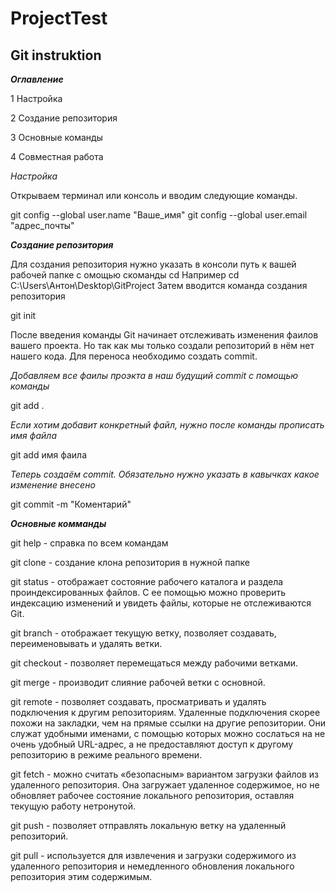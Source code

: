 # ProjectTest
## Git instruktion

*__Оглавление__*

1 Настройка

2 Создание репозитория

3 Основные команды

4 Совместная работа

*Настройка*

Открываем терминал или консоль и вводим следующие команды.

git config --global user.name "Ваше_имя"
git config --global user.email "адрес_почты"

*__Создание репозитория__*

Для создания репозитория нужно указать в консоли путь к вашей рабочей папке с омощью скоманды cd
Например cd C:\Users\Антон\Desktop\GitProject
Затем вводится команда создания репозитория

git init

После введения команды Git начинает отслеживать изменения фаилов вашего проекта. Но так как мы только создали репозиторий в нём нет нашего кода. Для переноса необходимо создать commit.

*Добавляем все фаилы проэкта в наш будущий commit  с помощью команды* 
 
git add .

*Если хотим добавит конкретный файл, нужно после команды прописать имя файла*

git add имя фаила

*Теперь создаём commit. Обязательно нужно указать в кавычках какое изменение внесено*

git commit -m "Коментарий"

*__Основные комманды__*

git help - справка по всем командам 

git clone - создание клона репозитория в нужной папке

git status - отображает состояние рабочего каталога и раздела проиндексированных файлов. С ее помощью можно проверить индексацию изменений и увидеть файлы, которые не отслеживаются Git. 

git branch - отображает текущую ветку, позволяет создавать, переименовывать и удалять ветки.

git checkout - позволяет перемещаться между рабочими ветками.

git merge - производит слияние рабочей ветки с основной.

git remote - позволяет создавать, просматривать и удалять подключения к другим репозиториям. Удаленные подключения скорее похожи на закладки, чем на прямые ссылки на другие репозитории. Они служат удобными именами, с помощью которых можно сослаться на не очень удобный URL-адрес, а не предоставляют доступ к другому репозиторию в режиме реального времени.

git fetch - можно считать «безопасным» вариантом загрузки файлов из удаленного репозитория. Она загружает удаленное содержимое, но не обновляет рабочее состояние локального репозитория, оставляя текущую работу нетронутой.

git push - позволяет отправлять локальную ветку на удаленный репозиторий.

git pull - используется для извлечения и загрузки содержимого из удаленного репозитория и немедленного обновления локального репозитория этим содержимым.
